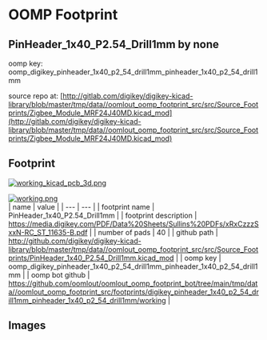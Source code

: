 # OOMP Footprint  
## PinHeader_1x40_P2.54_Drill1mm  by none  
  
oomp key: oomp_digikey_pinheader_1x40_p2_54_drill1mm_pinheader_1x40_p2_54_drill1mm  
  
source repo at: [http://gitlab.com/digikey/digikey-kicad-library/blob/master/tmp/data//oomlout_oomp_footprint_src/src/Source_Footprints/Zigbee_Module_MRF24J40MD.kicad_mod](http://gitlab.com/digikey/digikey-kicad-library/blob/master/tmp/data//oomlout_oomp_footprint_src/src/Source_Footprints/Zigbee_Module_MRF24J40MD.kicad_mod)  
## Footprint  
  
[![working_kicad_pcb_3d.png](working_kicad_pcb_3d_600.png)](working_kicad_pcb_3d.png)  
  
[![working.png](working_600.png)](working.png)  
| name | value | 
| --- | --- | 
| footprint name | PinHeader_1x40_P2.54_Drill1mm | 
| footprint description | https://media.digikey.com/PDF/Data%20Sheets/Sullins%20PDFs/xRxCzzzSxxN-RC_ST_11635-B.pdf | 
| number of pads | 40 | 
| github path | http://github.com/digikey/digikey-kicad-library/blob/master/tmp/data//oomlout_oomp_footprint_src/src/Source_Footprints/PinHeader_1x40_P2.54_Drill1mm.kicad_mod | 
| oomp key | oomp_digikey_pinheader_1x40_p2_54_drill1mm_pinheader_1x40_p2_54_drill1mm | 
| oomp bot github | https://github.com/oomlout/oomlout_oomp_footprint_bot/tree/main/tmp/data//oomlout_oomp_footprint_src/footprints/digikey_pinheader_1x40_p2_54_drill1mm_pinheader_1x40_p2_54_drill1mm/working | 
## Images  
